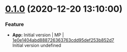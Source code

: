 <a name="0.1.0"></a>
 
# [0.1.0](https://github.com/admiralcloud/ac-licensecheck/compare/..v0.1.0) (2020-12-20 13:10:00)


### Feature

* **App:** Initial version | MP | [1e0e1404abd888726363763cdd95def253b852d7](https://github.com/admiralcloud/ac-licensecheck/commit/1e0e1404abd888726363763cdd95def253b852d7)    
Initial version
undefined